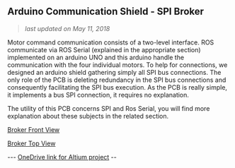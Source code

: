 ## Arduino Communication Shield - SPI Broker

>*last updated on May 11, 2018*
> 

Motor command communication consists of a two-level interface. ROS communicate via ROS Serial (explained in the appropriate section) implemented on an 
arduino UNO and this arduino handle the communication with the four individual motors. To help for connections, we designed an arduino shield gathering
simply all SPI bus connections. The only role of the PCB is deleting redundancy in the SPI bus connections and consequently facilitating the SPI bus 
execution. As the PCB is really simple, it implements a bus SPI connection, it requires no explanation. 

The utility of this PCB concerns SPI and Ros Serial, you will find more explanation about these subjects in the related section. 

[Broker Front View](src/electronics/pcb/pictures/Broker_F.JPG)

[Broker Top View](src/electronics/pcb/pictures/Broker_T.JPG)

--- [OneDrive link for Altium project](https://) --
